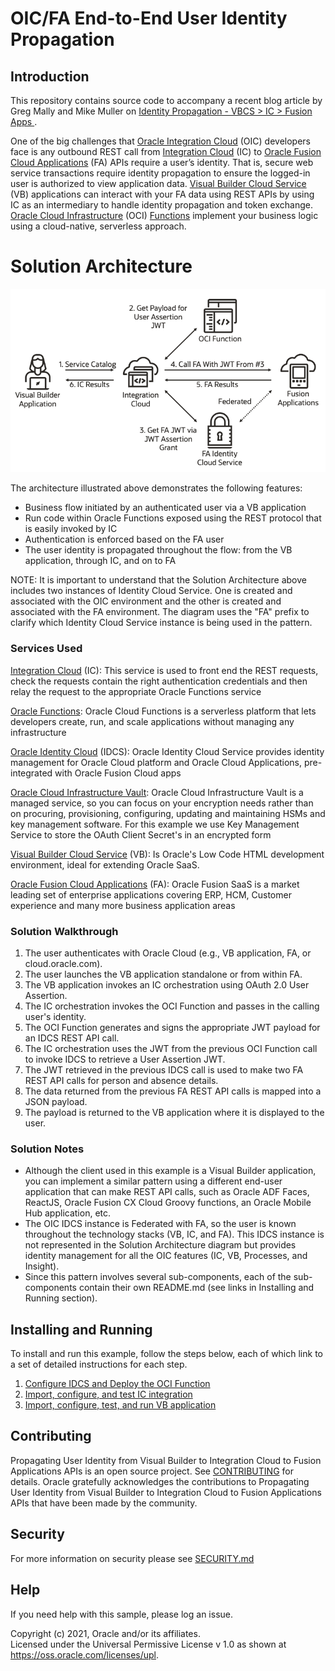 # OIC/FA End-to-End User Identity Propagation

## Introduction

This repository contains source code to accompany a recent blog article by Greg Mally and Mike Muller on [Identity Propagation - VBCS > IC > Fusion Apps ](https://www.ateam-oracle.com/identity-propagation-vbcs-%3E-ic-%3E-fusion-apps).

One of the big challenges that [Oracle Integration Cloud](https://docs.oracle.com/en-us/iaas/integration/index.html) (OIC) developers face is any outbound REST call from [Integration Cloud](https://docs.oracle.com/en/cloud/paas/integration-cloud/create-integrations.html) (IC) to [Oracle Fusion Cloud Applications](https://www.oracle.com/applications/) (FA) APIs require a user’s identity. That is, secure web service transactions require identity propagation to ensure the logged-in user is authorized to view application data. [Visual Builder Cloud Service](https://www.oracle.com/application-development/cloud-services/visual-builder/) (VB) applications can interact with your FA data using REST APIs by using IC as an intermediary to handle identity propagation and token exchange. [Oracle Cloud Infrastructure](https://docs.oracle.com/en-us/iaas/Content/home.htm) (OCI) [Functions](https://docs.oracle.com/en-us/iaas/Content/Functions/Concepts/functionsoverview.htm#Overview_of_Functions) implement your business logic using a cloud-native, serverless approach.


# Solution Architecture

![identitypropagationpattern](./docs/images/identitypropagationpattern.png)

The architecture illustrated above demonstrates the following features:

- Business flow initiated by an authenticated user via a VB application
- Run code within Oracle Functions exposed using the REST protocol that is easily invoked by IC
- Authentication is enforced based on the FA user
- The user identity is propagated throughout the flow: from the VB application, through IC, and on to FA

NOTE: It is important to understand that the Solution Architecture above includes two instances of Identity Cloud Service. One is created and associated with the OIC environment and the other is created and associated with the FA environment. The diagram uses the "FA" prefix to clarify which Identity Cloud Service instance is being used in the pattern.

### Services Used

[Integration Cloud](https://docs.oracle.com/en/cloud/paas/integration-cloud/create-integrations.html) (IC):  This service is used to front end the REST requests, check the requests contain the right authentication credentials and then relay the request to the appropriate Oracle Functions service

[Oracle Functions](https://www.oracle.com/cloud/cloud-native/functions/): Oracle Cloud Functions is a serverless platform that lets developers create, run, and scale applications without managing any infrastructure 

[Oracle Identity Cloud](https://www.oracle.com/cloud/security/cloud-services/identity-cloud.html) (IDCS):  Oracle Identity Cloud Service provides identity management for Oracle Cloud platform and Oracle Cloud Applications, pre-integrated with Oracle Fusion Cloud apps

[Oracle Cloud Infrastructure Vault](https://www.oracle.com/cloud/security/cloud-services/key-management.html): Oracle Cloud Infrastructure Vault is a managed service, so you can focus on your encryption needs rather than on procuring, provisioning, configuring, updating and maintaining HSMs and key management software. For this example we use Key Management Service to store the OAuth Client Secret's in an encrypted form

[Visual Builder Cloud Service](https://docs.oracle.com/en/cloud/paas/integration-cloud/vbcs.html) (VB): Is Oracle's Low Code HTML development environment, ideal for extending Oracle SaaS.

[Oracle Fusion Cloud Applications](https://www.oracle.com/applications/) (FA): Oracle Fusion SaaS is a market leading set of enterprise applications covering ERP, HCM, Customer experience and many more business application areas

### Solution Walkthrough
1. The user authenticates with Oracle Cloud (e.g., VB application, FA, or cloud.oracle.com).
2. The user launches the VB application standalone or from within FA.
3. The VB application invokes an IC orchestration using OAuth 2.0 User Assertion.
4. The IC orchestration invokes the OCI Function and passes in the calling user's identity.
5. The OCI Function generates and signs the appropriate JWT payload for an IDCS REST API call.
6. The IC orchestration uses the JWT from the previous OCI Function call to invoke IDCS to retrieve a User Assertion JWT.
7. The JWT retrieved in the previous IDCS call is used to make two FA REST API calls for person and absence details.
8. The data returned from the previous FA REST API calls is mapped into a JSON payload.
9. The payload is returned to the VB application where it is displayed to the user.

### Solution Notes

- Although the client used in this example is a Visual Builder application, you can implement a similar pattern using a different end-user application that can make REST API calls, such as Oracle ADF Faces, ReactJS, Oracle Fusion CX Cloud Groovy functions, an Oracle Mobile Hub application, etc.
- The OIC IDCS instance is Federated with FA, so the user is known throughout the technology stacks (VB, IC, and FA). This IDCS instance is not represented in the Solution Architecture diagram but provides identity management for all the OIC features (IC, VB, Processes, and Insight).
- Since this pattern involves several sub-components, each of the sub-components contain their own README.md (see links in Installing and Running section).

## Installing and Running

To install and run this example, follow the steps below, each of which link to a set of detailed instructions for each step.

1. [Configure IDCS and Deploy the OCI Function](./function/README.md)
2. [Import, configure, and test IC integration](./integration/README.md)
4. [Import, configure, test, and run VB application](./vbcs/README.md)

## Contributing
Propagating User Identity from Visual Builder to Integration Cloud to Fusion Applications APIs is an open source project.
See [CONTRIBUTING](./CONTRIBUTING.md) for details.
Oracle gratefully acknowledges the contributions to Propagating User Identity from Visual Builder to Integration Cloud to Fusion Applications APIs that have been made by the community.

## Security
For more information on security please see [SECURITY.md](SECURITY.md) 

## Help
If you need help with this sample, please log an issue.

Copyright (c) 2021, Oracle and/or its affiliates.  
Licensed under the Universal Permissive License v 1.0 as shown at https://oss.oracle.com/licenses/upl.



